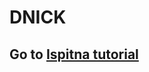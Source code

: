 # DNICK
## Go to [Ispitna tutorial](https://github.com/alekjarmov/DNICK/tree/master/Ispitna-Baloni-kol2022#readme)
